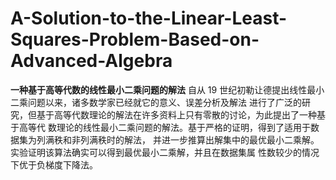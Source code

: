 # A-Solution-to-the-Linear-Least-Squares-Problem-Based-on-Advanced-Algebra
**一种基于高等代数的线性最小二乘问题的解法**
自从 19 世纪初勒让德提出线性最小二乘问题以来，诸多数学家已经就它的意义、误差分析及解法
进行了广泛的研究，但基于高等代数理论的解法在许多资料上只有零散的讨论，为此提出了一种基于高等代
数理论的线性最小二乘问题的解法。基于严格的证明，得到了适用于数据集为列满秩和非列满秩时的解法，
并进一步推算出解集中的最优最小二乘解。实验证明该算法确实可以得到最优最小二乘解，并且在数据集属
性数较少的情况下优于负梯度下降法。

